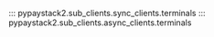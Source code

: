 ::: pypaystack2.sub_clients.sync_clients.terminals
::: pypaystack2.sub_clients.async_clients.terminals
